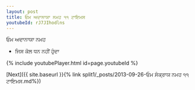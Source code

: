 ```yaml
---
layout: post
title: ਓਮ ਅਦਾਨਾਯਾ ਨਮਹ ੧੧ ਟਾਇਮਸ
youtubeId: rJ7JIhodlns
---
```

 
 
 ਓਮ ਅਦਾਨਾਯਾ ਨਮਹ  
 
 -  ਜਿਸ ਕੋਲ ਧਨ ਨਹੀਂ ਹੁੰਦਾ 
 
  
 
  
 
 
 
 
 
 


{% include youtubePlayer.html id=page.youtubeId %}
 
[Next]({{ site.baseurl }}{% link  split1/_posts/2013-09-26-ਓਮ ਸੰਕ੍ਰਾਯ ਨਮਹ ੧੧ ਟਾਇਮਸ.md%})
 

